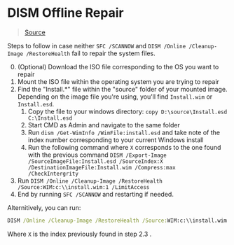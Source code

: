 # DISM Offline Repair
>
> [Source](https://ugetfix.com/ask/how-to-fix-dism-error-0x800f081f-in-windows/)

Steps to follow in case neither `SFC /SCANNOW` and `DISM /Online /Cleanup-Image /RestoreHealth` fail to repair the system files.

0. (Optional) Download the ISO file corresponding to the OS you want to repair
1. Mount the ISO file within the operating system you are trying to repair
2. Find the "Install.*" file within the "source" folder of your mounted image. Depending on the image file you're using, you'll find `Install.wim` or `Install.esd`.
    1. Copy the file to your windows directory: `copy D:\source\Install.esd C:\Install.esd`
    2. Start CMD as Admin and navigate to the same folder
    3. Run `dism /Get-WimInfo /WimFile:install.esd` and take note of the index number corresponding to your current Windows install
    4. Run the following command where `X` corresponds to the one found with the previous command `DISM /Export-Image /SourceImageFile:Install.esd /SourceIndex:X /DestinationImageFile:Install.wim /Compress:max /CheckIntergrity`
3. Run `DISM /Online /Cleanup-Image /RestoreHealth /Source:WIM:c:\\install.wim:1 /LimitAccess`
4. End by running `SFC /SCANNOW` and restarting if needed.

Alternitively, you can run:

```bat
DISM /Online /Cleanup-Image /RestoreHealth /Source:WIM:c:\\install.wim:X /LimitAccess
```

Where `X` is the index previously found in step 2.3 .
